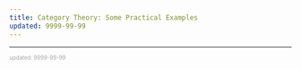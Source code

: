```yaml
---
title: Category Theory: Some Practical Examples
updated: 9999-99-99
---
```



---

<sup><sub><font color="#a6a6a6">updated: 9999-99-99</font></sub></sup>